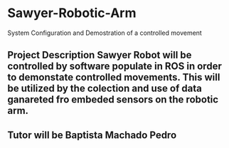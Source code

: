 # Sawyer-Robotic-Arm
System Configuration and Demostration of a controlled movement
## Project Description  Sawyer Robot will be controlled by software populate in ROS in order to demonstate controlled movements. This will be utilized by the colection and use of data ganareted fro embeded sensors on the robotic arm.
## Tutor will be Baptista Machado Pedro
